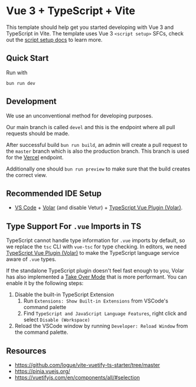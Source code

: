 # Vue 3 + TypeScript + Vite

This template should help get you started developing with Vue 3 and TypeScript in Vite. The template uses Vue 3 `<script setup>` SFCs, check out the [script setup docs](https://v3.vuejs.org/api/sfc-script-setup.html#sfc-script-setup) to learn more.

## Quick Start 

Run with 

```
bun run dev
```

## Development

We use an unconventional method for developing purposes.

Our main branch is called `devel` and this is the endpoint where all pull requests should be made.

After successful build `bun run build`, an admin will create a pull request to the `master` branch which is also the production branch. This branch is used for the [Vercel](https://vercel.com/barefootstaches-projects/myruckclub) endpoint.

Additionally one should `bun run preview` to make sure that the build creates the correct view.

## Recommended IDE Setup

- [VS Code](https://code.visualstudio.com/) + [Volar](https://marketplace.visualstudio.com/items?itemName=Vue.volar) (and disable Vetur) + [TypeScript Vue Plugin (Volar)](https://marketplace.visualstudio.com/items?itemName=Vue.vscode-typescript-vue-plugin).

## Type Support For `.vue` Imports in TS

TypeScript cannot handle type information for `.vue` imports by default, so we replace the `tsc` CLI with `vue-tsc` for type checking. In editors, we need [TypeScript Vue Plugin (Volar)](https://marketplace.visualstudio.com/items?itemName=Vue.vscode-typescript-vue-plugin) to make the TypeScript language service aware of `.vue` types. 

If the standalone TypeScript plugin doesn't feel fast enough to you, Volar has also implemented a [Take Over Mode](https://github.com/johnsoncodehk/volar/discussions/471#discussioncomment-1361669) that is more performant. You can enable it by the following steps:

1. Disable the built-in TypeScript Extension
   1. Run `Extensions: Show Built-in Extensions` from VSCode's command palette
   2. Find `TypeScript and JavaScript Language Features`, right click and select `Disable (Workspace)`
2. Reload the VSCode window by running `Developer: Reload Window` from the command palette.

## Resources

- https://github.com/logue/vite-vuetify-ts-starter/tree/master
- https://pinia.vuejs.org/
- https://vuetifyjs.com/en/components/all/#selection
